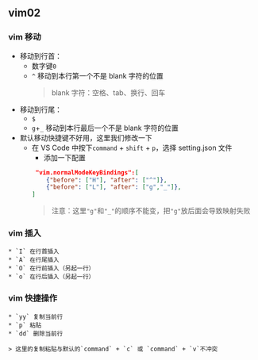 ## vim02

### vim 移动

- 移动到行首：
  - 数字键`0`
  - `^` 移动到本行第一个不是 blank 字符的位置
    > blank 字符：空格、tab、换行、回车
- 移动到行尾：
  - `$`
  - `g`+`_` 移动到本行最后一个不是 blank 字符的位置
- 默认移动快捷键不好用，这里我们修改一下
  - 在 VS Code 中按下`command` + `shift` + `p`，选择 setting.json 文件
    - 添加一下配置
    ```json
     "vim.normalModeKeyBindings":[
        {"before": ["H"], "after": ["^"]},
        {"before": ["L"], "after": ["g","_"]},
    ]
    ```
    > 注意：这里`"g"`和`"_"`的顺序不能变，把`"g"`放后面会导致映射失败

### vim 插入

    * `I` 在行首插入
    * `A` 在行尾插入
    * `O` 在行前插入（另起一行）
    * `o` 在行后插入（另起一行）

### vim 快捷操作

    * `yy` 复制当前行
    * `p` 粘贴
    * `dd` 删除当前行

    > 这里的复制粘贴与默认的`command` + `c` 或 `command` + `v`不冲突
